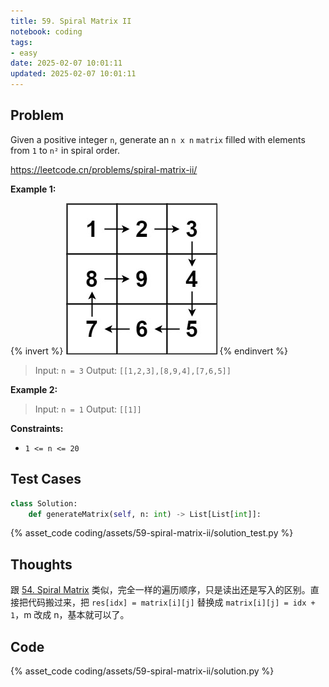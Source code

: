 ```yaml
---
title: 59. Spiral Matrix II
notebook: coding
tags:
- easy
date: 2025-02-07 10:01:11
updated: 2025-02-07 10:01:11
---
```

## Problem

Given a positive integer `n`, generate an `n x n` `matrix` filled with elements from `1` to `n²` in spiral order.

<https://leetcode.cn/problems/spiral-matrix-ii/>

**Example 1:**

{% invert %}
![case1](assets/59-spiral-matrix-ii/case1.png)
{% endinvert %}

> Input: `n = 3`
> Output: `[[1,2,3],[8,9,4],[7,6,5]]`

**Example 2:**

> Input: `n = 1`
> Output: `[[1]]`

**Constraints:**

- `1 <= n <= 20`

## Test Cases

``` python
class Solution:
    def generateMatrix(self, n: int) -> List[List[int]]:
```

{% asset_code coding/assets/59-spiral-matrix-ii/solution_test.py %}

## Thoughts

跟 [54. Spiral Matrix](54-spiral-matrix) 类似，完全一样的遍历顺序，只是读出还是写入的区别。直接把代码搬过来，把 `res[idx] = matrix[i][j]` 替换成 `matrix[i][j] = idx + 1`，m 改成 n，基本就可以了。

## Code

{% asset_code coding/assets/59-spiral-matrix-ii/solution.py %}
